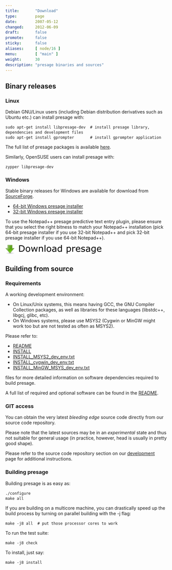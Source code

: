 ```yaml
---
title:       "Download"
type:        page
date:        2007-05-12
changed:     2012-06-09
draft:       false
promote:     false
sticky:      false
aliases:     [ node/16 ]
menu:        [ "main" ]
weight:	     30
description: "presage binaries and sources"
---
```


## Binary releases

### Linux

Debian GNU/Linux users (including Debian distribution derivatives such as Ubuntu etc.) can install presage with:

    sudo apt-get install libpresage-dev  # install presage library, dependencies and development files
    sudo apt-get install gprompter       # install gprompter application

The full list of presage packages is available [here](https://tracker.debian.org/pkg/presage).

Similarly, OpenSUSE users can install presage with:

    zypper libpresage-dev


### Windows

Stable binary releases for Windows are available for download from [SourceForge](http://sourceforge.net/project/showfiles.php?group_id=172950).

  * [64-bit Windows presage installer](https://sourceforge.net/projects/presage/files/presage/0.9.1/win64/presage-0.9.1-64bit-setup.exe/download)
  * [32-bit Windows presage installer](https://sourceforge.net/projects/presage/files/presage/0.9.1/win32/presage-0.9.1-32bit-setup.exe/download)

To use the Notepad++ presage predictive text entry plugin, please ensure that you select the right bitness to match your Notepad++ installation (pick 64-bit presage installer if you use 32-bit Notepad++ and pick 32-bit presage installer if you use 64-bit Notepad++).

<a href="http://sourceforge.net/project/showfiles.php?group_id=172950"><img src="./download_presage.png" alt="Download presage" /></a>


## Building from source

### Requirements

A working development environment:

  * On Linux/Unix systems, this means having GCC, the GNU Compiler Collection packages, as well as libraries for these languages (libstdc++, libgcj, glibc, etc).
  * On Windows systems, please use MSYS2 (Cygwin or MinGW might work too but are not tested as often as MSYS2).

Please refer to:

  * <a href="http://presage.git.sourceforge.net/git/gitweb.cgi?p=presage/presage;a=blob_plain;f=README;hb=HEAD">README</a>
  * <a href="http://presage.git.sourceforge.net/git/gitweb.cgi?p=presage/presage;a=blob_plain;f=INSTALL;hb=HEAD">INSTALL</a>
  * <a href="http://presage.git.sourceforge.net/git/gitweb.cgi?p=presage/presage;a=blob_plain;f=doc/INSTALL_MSYS2_dev_env.txt;hb=HEAD">INSTALL_MSYS2_dev_env.txt</a>
  * <a href="http://presage.git.sourceforge.net/git/gitweb.cgi?p=presage/presage;a=blob_plain;f=doc/INSTALL_Cygwin_dev_env.txt;hb=HEAD">INSTALL_cygwin_dev_env.txt</a>
  * <a href="http://presage.git.sourceforge.net/git/gitweb.cgi?p=presage/presage;a=blob_plain;f=doc/INSTALL_MinGW_MSYS_dev_env.txt;hb=HEAD">INSTALL_MinGW_MSYS_dev_env.txt</a>

files for more detailed information on software dependencies required to build presage.

<!--more-->

A full list of required and optional software can be found in the <a href="http://presage.git.sourceforge.net/git/gitweb.cgi?p=presage/presage;a=blob_plain;f=README;hb=HEAD">README</a>.


### GIT access

You can obtain the very latest *bleeding edge* source code directly from our source code repository.

Please note that the latest sources may be in an *experimental* state and thus not suitable for general usage (in practice, however, head is usually in pretty good shape).

Please refer to the source code repository section on our [development](/development/) page for additional instructions.


### Building presage

Building presage is as easy as:

    ./configure
    make all

If you are building on a multicore machine, you can drastically speed up the build process by turning on parallel building with the -j flag:

    make -j8 all  # put those processor cores to work

To run the test suite:

    make -j8 check

To install, just say:

    make -j8 install


